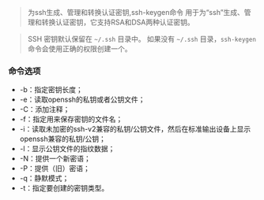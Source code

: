 > 为ssh生成、管理和转换认证密钥,ssh-keygen命令 用于为“ssh”生成、管理和转换认证密钥，它支持RSA和DSA两种认证密钥。  
  
> SSH 密钥默认保留在 `~/.ssh` 目录中。 如果没有 `~/.ssh` 目录，`ssh-keygen`命令会使用正确的权限创建一个。

### **命令选项**

- -b：指定密钥长度；
- -e：读取openssh的私钥或者公钥文件；
- -C：添加注释；
- -f：指定用来保存密钥的文件名；
- -i：读取未加密的ssh-v2兼容的私钥/公钥文件，然后在标准输出设备上显示openssh兼容的私钥/公钥；
- -l：显示公钥文件的指纹数据；
- -N：提供一个新密语；
- -P：提供（旧）密语；
- -q：静默模式；
- -t：指定要创建的密钥类型。


